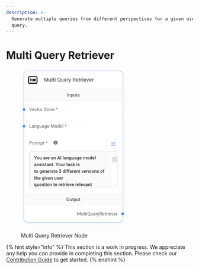 ```yaml
---
description: >-
  Generate multiple queries from different perspectives for a given user input
  query.
---
```


# Multi Query Retriever

<figure><img src="../../../.gitbook/assets/up-006.png" alt="" width="283"><figcaption><p>Multi Query Retriever Node</p></figcaption></figure>

{% hint style="info" %}
This section is a work in progress. We appreciate any help you can provide in completing this section. Please check our [Contribution Guide](broken-reference) to get started.
{% endhint %}
